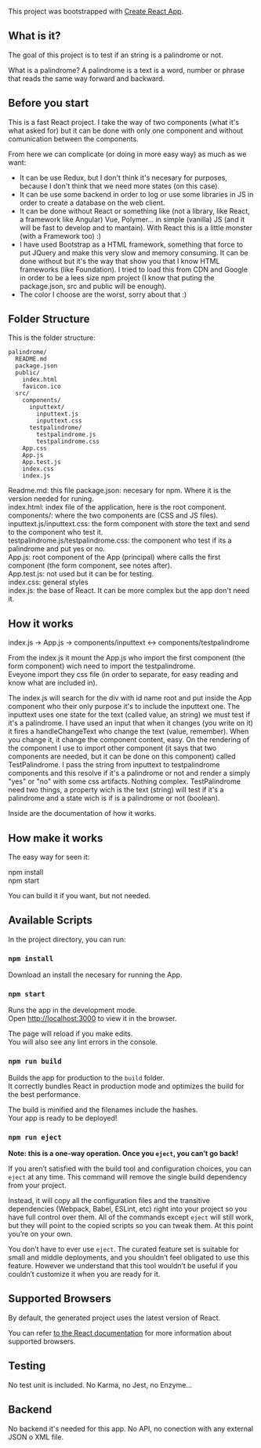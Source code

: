 This project was bootstrapped with [Create React App](https://github.com/facebookincubator/create-react-app).

## What is it?

The goal of this project is to test if an string is a palindrome or not.

What is a palindrome? A palindrome is a text is a word, number or phrase that reads the same way forward and backward.

## Before you start

This is a fast React project. I take the way of two components (what it's what asked for) but it can be done with only one component and without comunication between the components.

From here we can complicate (or doing in more easy way) as much as we want:

- It can be use Redux, but I don't think it's necesary for purposes, because I don't think that we need more states (on this case).
- It can be use some backend in order to log or use some libraries in JS in order to create a database on the web client.
- It can be done without React or something like (not a library, like React, a framework like Angular) Vue, Polymer... in simple (vanilla) JS (and it will be fast to develop and to mantain). With React this is a little monster (with a Framework too) :)
- I have used Bootstrap as a HTML framework, something that force to put JQuery and make this very slow and memory consuming. It can be done without but it's the way that show you that I know HTML frameworks (like Foundation). I tried to load this from CDN and Google in order to be a lees size npm project (I know that puting the package.json, src and public will be enough).
- The color I choose are the worst, sorry about that :)

## Folder Structure

This is the folder structure:

```
palindrome/
  README.md
  package.json
  public/
    index.html
    favicon.ico
  src/
    components/
      inputtext/
        inputtext.js
        inputtext.css
      testpalindrome/
        testpalindrome.js
        testpalindrome.css
    App.css
    App.js
    App.test.js
    index.css
    index.js
```

Readme.md: this file
package.json: necesary for npm. Where it is the version needed for runing.<br/>
index.html: index file of the application, here is the root component.<br/>
components/: where the two components are (CSS and JS files).<br/>
inputtext.js/inputtext.css: the form component with store the text and send to the component who test it.<br/>
testpalindrome.js/testpalindrome.css: the component who test if its a palindrome and put yes or no.<br/>
App.js: root component of the App (principal) where calls the first component (the form component, see notes after).<br/>
App.test.js: not used but it can be for testing.<br/>
index.css: general styles<br/>
index.js: the base of React. It can be more complex but the app don't need it.

## How it works

index.js -> App.js -> components/inputtext <-> components/testpalindrome

From the index.js it mount the App.js who import the first component (the form component) wich need to import the testpalindrome.<br/>
Eveyone import they css file (in order to separate, for easy reading and know what are included in).

The index.js will search for the div with id name root and put inside the App component who their only purpose it's to include the inputtext one. The inputtext uses one state for the text (called value, an string) we must test if it's a palindrome. I have used an input that when it changes (you write on it) it fires a handleChangeText who change the  text (value, remember). When you change it, it change the component content, easy. On the rendering of the component I use to import other component (it says that two components are needed, but it can be done on this component) called TestPalindrome. I pass the string from inputtext to testpalindrome components and this resolve if it's a palindrome or not and render a simply "yes" or "no" with some css artifacts. Nothing complex. TestPalindrome need two things, a property wich is the text (string) will test if it's a palindrome and a state wich is if is a palindrome or not (boolean).

Inside are the documentation of how it works.

## How make it works

The easy way for seen it:

npm install<br/>
npm start

You can build it if you want, but not needed.

## Available Scripts

In the project directory, you can run:

### `npm install`

Download an install the necesary for running the App.

### `npm start`

Runs the app in the development mode.<br>
Open [http://localhost:3000](http://localhost:3000) to view it in the browser.

The page will reload if you make edits.<br>
You will also see any lint errors in the console.

### `npm run build`

Builds the app for production to the `build` folder.<br>
It correctly bundles React in production mode and optimizes the build for the best performance.

The build is minified and the filenames include the hashes.<br>
Your app is ready to be deployed!

### `npm run eject`

**Note: this is a one-way operation. Once you `eject`, you can’t go back!**

If you aren’t satisfied with the build tool and configuration choices, you can `eject` at any time. This command will remove the single build dependency from your project.

Instead, it will copy all the configuration files and the transitive dependencies (Webpack, Babel, ESLint, etc) right into your project so you have full control over them. All of the commands except `eject` will still work, but they will point to the copied scripts so you can tweak them. At this point you’re on your own.

You don’t have to ever use `eject`. The curated feature set is suitable for small and middle deployments, and you shouldn’t feel obligated to use this feature. However we understand that this tool wouldn’t be useful if you couldn’t customize it when you are ready for it.

## Supported Browsers

By default, the generated project uses the latest version of React.

You can refer [to the React documentation](https://reactjs.org/docs/react-dom.html#browser-support) for more information about supported browsers.

## Testing

No test unit is included. No Karma, no Jest, no Enzyme...

## Backend

No backend it's needed for this app. No API, no conection with any external JSON o XML file.

